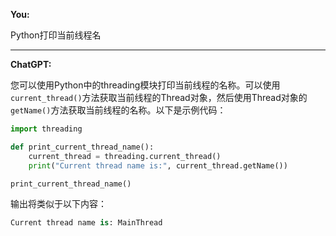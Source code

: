 **You:**

Python打印当前线程名

* * *

**ChatGPT:**

您可以使用Python中的threading模块打印当前线程的名称。可以使用`current_thread()`方法获取当前线程的Thread对象，然后使用Thread对象的`getName()`方法获取当前线程的名称。以下是示例代码：

```python
import threading

def print_current_thread_name():
    current_thread = threading.current_thread()
    print("Current thread name is:", current_thread.getName())

print_current_thread_name()
```

输出将类似于以下内容：

```python
Current thread name is: MainThread
```